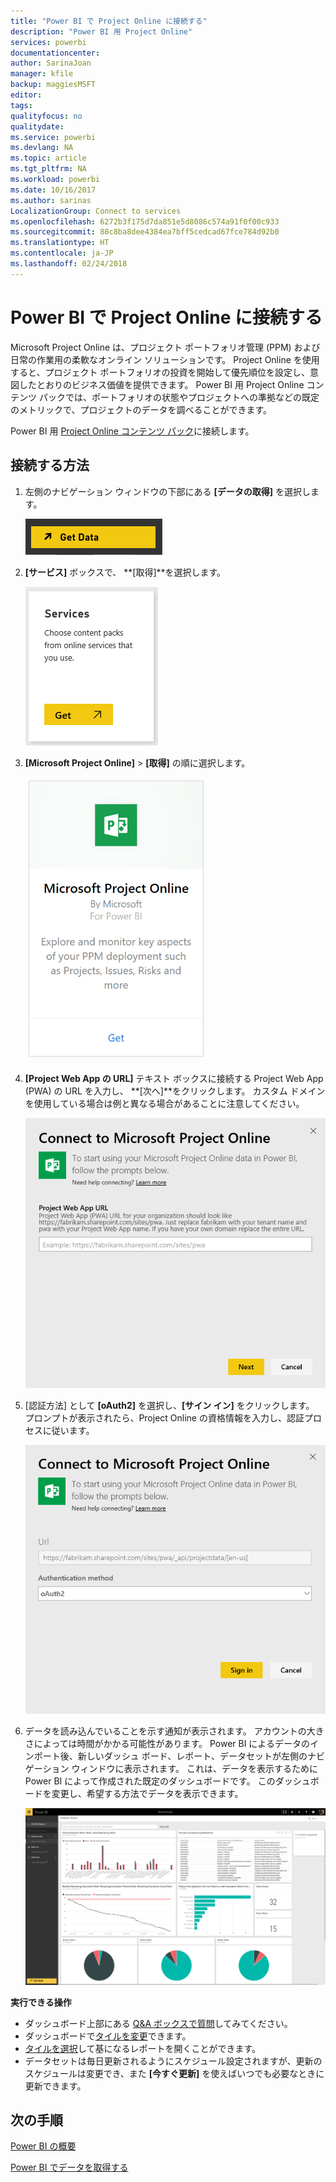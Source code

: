 ```yaml
---
title: "Power BI で Project Online に接続する"
description: "Power BI 用 Project Online"
services: powerbi
documentationcenter: 
author: SarinaJoan
manager: kfile
backup: maggiesMSFT
editor: 
tags: 
qualityfocus: no
qualitydate: 
ms.service: powerbi
ms.devlang: NA
ms.topic: article
ms.tgt_pltfrm: NA
ms.workload: powerbi
ms.date: 10/16/2017
ms.author: sarinas
LocalizationGroup: Connect to services
ms.openlocfilehash: 6272b3f175d7da851e5d8086c574a91f0f00c933
ms.sourcegitcommit: 88c8ba8dee4384ea7bff5cedcad67fce784d92b0
ms.translationtype: HT
ms.contentlocale: ja-JP
ms.lasthandoff: 02/24/2018
---
```

# <a name="connect-to-project-online-with-power-bi"></a>Power BI で Project Online に接続する
Microsoft Project Online は、プロジェクト ポートフォリオ管理 (PPM) および日常の作業用の柔軟なオンライン ソリューションです。 Project Online を使用すると、プロジェクト ポートフォリオの投資を開始して優先順位を設定し、意図したとおりのビジネス価値を提供できます。 Power BI 用 Project Online コンテンツ パックでは、ポートフォリオの状態やプロジェクトへの準拠などの既定のメトリックで、プロジェクトのデータを調べることができます。

Power BI 用 [Project Online コンテンツ パック](https://app.powerbi.com/getdata/services/project-online)に接続します。

## <a name="how-to-connect"></a>接続する方法
1. 左側のナビゲーション ウィンドウの下部にある **[データの取得]** を選択します。
   
    ![](media/service-connect-to-project-online/getdata.png)
2. **[サービス]** ボックスで、 **[取得]**を選択します。
   
   ![](media/service-connect-to-project-online/services.png)
3. **[Microsoft Project Online]** \> **[取得]** の順に選択します。
   
   ![](media/service-connect-to-project-online/mproject.png)
4. **[Project Web App の URL]** テキスト ボックスに接続する Project Web App (PWA) の URL を入力し、 **[次へ]**をクリックします。 カスタム ドメインを使用している場合は例と異なる場合があることに注意してください。
   
    ![](media/service-connect-to-project-online/params.png)
5. [認証方法] として **[oAuth2]** を選択し、**[サイン イン]** をクリックします。 プロンプトが表示されたら、Project Online の資格情報を入力し、認証プロセスに従います。
   
    ![](media/service-connect-to-project-online/creds.png)
6. データを読み込んでいることを示す通知が表示されます。 アカウントの大きさによっては時間がかかる可能性があります。 Power BI によるデータのインポート後、新しいダッシュ ボード、レポート、データセットが左側のナビゲーション ウィンドウに表示されます。 これは、データを表示するために Power BI によって作成された既定のダッシュボードです。 このダッシュボードを変更し、希望する方法でデータを表示できます。
   
   ![](media/service-connect-to-project-online/dashboard2.png)

**実行できる操作**

* ダッシュボード上部にある [Q&A ボックスで質問](power-bi-q-and-a.md)してみてください。
* ダッシュボードで[タイルを変更](service-dashboard-edit-tile.md)できます。
* [タイルを選択](service-dashboard-tiles.md)して基になるレポートを開くことができます。
* データセットは毎日更新されるようにスケジュール設定されますが、更新のスケジュールは変更でき、また **[今すぐ更新]** を使えばいつでも必要なときに更新できます。

## <a name="next-steps"></a>次の手順
[Power BI の概要](service-get-started.md)

[Power BI でデータを取得する](service-get-data.md)

